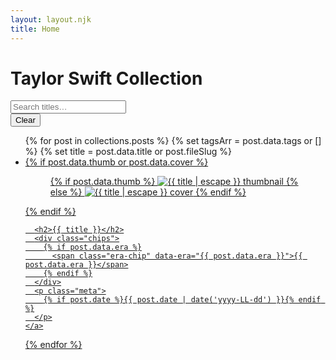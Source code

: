 ```yaml
---
layout: layout.njk
title: Home
---
```


# Taylor Swift Collection

<section class="filters">
  <input id="search" type="search" placeholder="Search titles…" />
  <div id="filters"></div>
  <div class="filter-actions"><button id="clear-filters" class="tag-btn">Clear</button></div>
</section>

<ul id="post-list" class="post-list">
{% for post in collections.posts %}
  {% set tagsArr = post.data.tags or [] %}
  {% set title = post.data.title or post.fileSlug %}

  <li class="post-card"
      data-tags="{{ tagsArr | join(' ') }}"
      data-title="{{ title | escape }}">
    <a href="{{ post.url | url }}">
      {% if post.data.thumb or post.data.cover %}
      <figure>
        {% if post.data.thumb %}
          <img src="{{ post.data.thumb | url }}" alt="{{ title | escape }} thumbnail">
        {% else %}
          <img src="{{ post.data.cover | url }}" alt="{{ title | escape }} cover">
        {% endif %}
      </figure>
      {% endif %}

      <h2>{{ title }}</h2>
      <div class="chips">
        {% if post.data.era %}
          <span class="era-chip" data-era="{{ post.data.era }}">{{ post.data.era }}</span>
        {% endif %}
      </div>
      <p class="meta">
        {% if post.date %}{{ post.date | date('yyyy-LL-dd') }}{% endif %}
      </p>
    </a>
  </li>
{% endfor %}
</ul>

